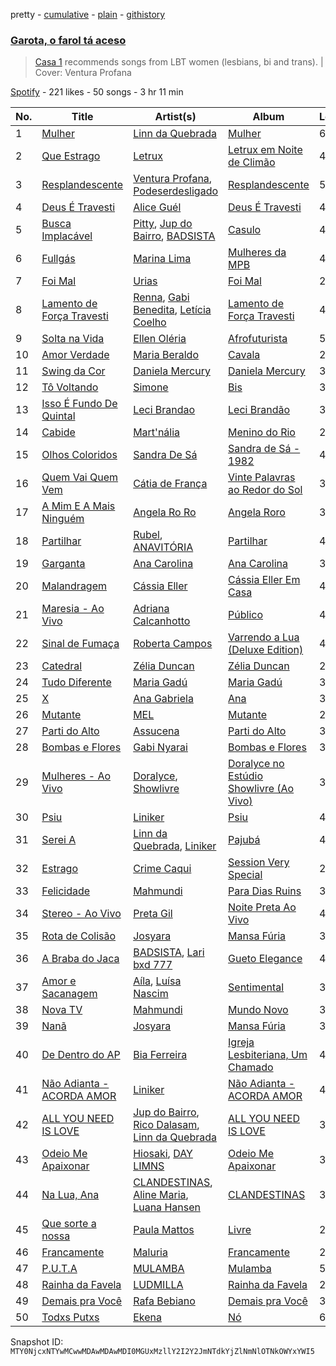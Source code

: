 pretty - [cumulative](/playlists/cumulative/37i9dQZF1DWXYjHx7A35pj.md) - [plain](/playlists/plain/37i9dQZF1DWXYjHx7A35pj) - [githistory](https://github.githistory.xyz/mackorone/spotify-playlist-archive/blob/main/playlists/plain/37i9dQZF1DWXYjHx7A35pj)

### [Garota, o farol tá aceso](https://open.spotify.com/playlist/37i9dQZF1DWXYjHx7A35pj)

> <a href="http://casaum.org/">Casa 1</a> recommends songs from LBT women \(lesbians, bi and trans\)\. \| Cover:  Ventura Profana

[Spotify](https://open.spotify.com/user/spotify) - 221 likes - 50 songs - 3 hr 11 min

| No. | Title | Artist(s) | Album | Length |
|---|---|---|---|---|
| 1 | [Mulher](https://open.spotify.com/track/2ufmiGf9zDBGQduFiZxmPs) | [Linn da Quebrada](https://open.spotify.com/artist/5gGBopc7iw8yLqwxfPIv3t) | [Mulher](https://open.spotify.com/album/0vFncbf40Go3GXJ9DQX3Ky) | 6:20 |
| 2 | [Que Estrago](https://open.spotify.com/track/46r3QfRhbsNZOVB8jgngYA) | [Letrux](https://open.spotify.com/artist/4U1VRNe8VwcTAA6ShGyuke) | [Letrux em Noite de Climão](https://open.spotify.com/album/7fjCl4UUhvatyhujWTaebT) | 4:09 |
| 3 | [Resplandescente](https://open.spotify.com/track/1Qsujm4AeX5SJiWaINneFQ) | [Ventura Profana](https://open.spotify.com/artist/5OtKmdYx2SsAzr6RjrwAip), [Podeserdesligado](https://open.spotify.com/artist/3UiYxofVeRJ0fFkYbdljwG) | [Resplandescente](https://open.spotify.com/album/1tInVt9Pz2JeqiwrHlujz7) | 5:08 |
| 4 | [Deus É Travesti](https://open.spotify.com/track/5UYLVuUy0r0htgKYEjkXRt) | [Alice Guél](https://open.spotify.com/artist/64voDtcB8UgIPjcHeR37xN) | [Deus É Travesti](https://open.spotify.com/album/4jIW6pHwiP1lrVfmJutiel) | 4:06 |
| 5 | [Busca Implacável](https://open.spotify.com/track/5YYkq6B7VKAnCG7KBavhW4) | [Pitty](https://open.spotify.com/artist/2dmQ0vMD3THLMcz7DsvfaT), [Jup do Bairro](https://open.spotify.com/artist/0gfL54JIv5ufwbMZC61ZGf), [BADSISTA](https://open.spotify.com/artist/0KdLlx7p42yA7aftp3dgpb) | [Casulo](https://open.spotify.com/album/3vw9NeHgpbpHjc0Wxy78dl) | 4:08 |
| 6 | [Fullgás](https://open.spotify.com/track/42ChWRndfQZ4AdoUXylEF1) | [Marina Lima](https://open.spotify.com/artist/28IcRPf399RPv4TUiZ7uol) | [Mulheres da MPB](https://open.spotify.com/album/5xmXt1N4JJU6oupEeC2z2B) | 4:07 |
| 7 | [Foi Mal](https://open.spotify.com/track/4hMjHubjzbhbJ7yOcYJQgP) | [Urias](https://open.spotify.com/artist/6BXiBj4eAZsiynbcmSRHUs) | [Foi Mal](https://open.spotify.com/album/3lyJq0y5LfHEXycMqzsKoB) | 2:45 |
| 8 | [Lamento de Força Travesti](https://open.spotify.com/track/2Ul6uDCXoEQNpZ417lxcxW) | [Renna](https://open.spotify.com/artist/2FzvCkPajfas2wwFVKVKjn), [Gabi Benedita](https://open.spotify.com/artist/2BoOcwBm55BOC1IaRIVoOs), [Letícia Coelho](https://open.spotify.com/artist/0Cw72Fmn9WVO8yEm7aby9L) | [Lamento de Força Travesti](https://open.spotify.com/album/2TK83D9uz49cEsxjLbkeaK) | 4:07 |
| 9 | [Solta na Vida](https://open.spotify.com/track/2t3AEtcowZSSSs8SK0DSSb) | [Ellen Oléria](https://open.spotify.com/artist/2Lw4xNNXMrVhYWLNTmBo7B) | [Afrofuturista](https://open.spotify.com/album/3gSFsmka0DgSlOHj5bqRvi) | 5:19 |
| 10 | [Amor Verdade](https://open.spotify.com/track/6LPvDoyXpThibOnu4677uB) | [Maria Beraldo](https://open.spotify.com/artist/2433aSyXTs1Mnhss4lFqHW) | [Cavala](https://open.spotify.com/album/2VW7FzFPVuGetRhV8J7jt9) | 2:21 |
| 11 | [Swing da Cor](https://open.spotify.com/track/4QvN1r5iloT7eKvx6mjNdq) | [Daniela Mercury](https://open.spotify.com/artist/2krrkKvM52JgvfGu2Uewbg) | [Daniela Mercury](https://open.spotify.com/album/0nTyaheFM5NuVVNrC74yJA) | 3:39 |
| 12 | [Tô Voltando](https://open.spotify.com/track/5uC78PdEHcsrwCYRL8qhCO) | [Simone](https://open.spotify.com/artist/0sgV4klGs1Y1dgbBi28JlD) | [Bis](https://open.spotify.com/album/2Awa8CKAgEIDldae3BeqmP) | 3:57 |
| 13 | [Isso É Fundo De Quintal](https://open.spotify.com/track/3UDX9t8WuQ0jYjt80gcdKN) | [Leci Brandao](https://open.spotify.com/artist/5iiQvuDCnlXoK8iAhydW0u) | [Leci Brandão](https://open.spotify.com/album/4AnfgQ4FOryX8qy0w1xzm6) | 3:48 |
| 14 | [Cabide](https://open.spotify.com/track/6Uhnj8W9qflWLavYUfHkPJ) | [Mart'nália](https://open.spotify.com/artist/4EUuQxMNowMUEs5gu4BzBX) | [Menino do Rio](https://open.spotify.com/album/48katkMd5Hkb14rUEgo0YO) | 2:33 |
| 15 | [Olhos Coloridos](https://open.spotify.com/track/45XopGhwYSgooiewaZNsSd) | [Sandra De Sá](https://open.spotify.com/artist/5Rxz1EE4Jj08mu40vlrqHv) | [Sandra de Sá \- 1982](https://open.spotify.com/album/7wB73SnTyYvV1PV0XNP9ol) | 4:27 |
| 16 | [Quem Vai Quem Vem](https://open.spotify.com/track/5Jkl4ADkfDH5mHgx3sM0m1) | [Cátia de França](https://open.spotify.com/artist/0Pn49e9KBqcekfXpSAGgAM) | [Vinte Palavras ao Redor do Sol](https://open.spotify.com/album/1ZBQq9OK0WC1Ti35wLNhgi) | 3:03 |
| 17 | [A Mim E A Mais Ninguém](https://open.spotify.com/track/0DJvmpvbh1BBBYjAj89XfK) | [Angela Ro Ro](https://open.spotify.com/artist/4oqEOTTnqopPdYFYz0i61Y) | [Angela Roro](https://open.spotify.com/album/5b9KqfZmD65KQNs6vD4VBd) | 3:05 |
| 18 | [Partilhar](https://open.spotify.com/track/1PQRwFvNM7xV65bIkHmDtx) | [Rubel](https://open.spotify.com/artist/0slVGXBggrLglTLNKbeEyW), [ANAVITÓRIA](https://open.spotify.com/artist/1sPg5EHuQXTMElpZ4iUgXe) | [Partilhar](https://open.spotify.com/album/1pbjhsgtyc5hOVNaaz6tpN) | 4:22 |
| 19 | [Garganta](https://open.spotify.com/track/7ggsCVhoqrOJOyDXDvWBlB) | [Ana Carolina](https://open.spotify.com/artist/4HP9KltldfmkH2M2pQozzN) | [Ana Carolina](https://open.spotify.com/album/4cLlfzzQAr7ZXIIv2OG2xG) | 3:35 |
| 20 | [Malandragem](https://open.spotify.com/track/1EQ0RjamZKJhSUZmV8uBVs) | [Cássia Eller](https://open.spotify.com/artist/10naVTwNjE50daQVrN0bXh) | [Cássia Eller Em Casa](https://open.spotify.com/album/6T6Vo6ACxuxdFRS3b3uKtY) | 4:10 |
| 21 | [Maresia \- Ao Vivo](https://open.spotify.com/track/37Z5WN0siOyxgTl5h1dk8J) | [Adriana Calcanhotto](https://open.spotify.com/artist/72f733zGuCPEzCSLs9wOVi) | [Público](https://open.spotify.com/album/5rZSelFMehsRmVV0wBlqTR) | 4:11 |
| 22 | [Sinal de Fumaça](https://open.spotify.com/track/3tsbkFwqwPBG4DYWvyzLEg) | [Roberta Campos](https://open.spotify.com/artist/5CC2At3k0Xnyc5s9yHdyax) | [Varrendo a Lua \(Deluxe Edition\)](https://open.spotify.com/album/0cUBCO5cOvR80fKEDJ18TJ) | 4:03 |
| 23 | [Catedral](https://open.spotify.com/track/4tBZUrAviVgUzeTIiJLEe9) | [Zélia Duncan](https://open.spotify.com/artist/2zDJszdrISx9K4L5hvWT33) | [Zélia Duncan](https://open.spotify.com/album/2AUF4ExZvmPN38OTKtBHrl) | 2:50 |
| 24 | [Tudo Diferente](https://open.spotify.com/track/383DJSY68n0evEG7Y0q2KN) | [Maria Gadú](https://open.spotify.com/artist/3uCu2WgyG0Iw50ylOYDSpH) | [Maria Gadú](https://open.spotify.com/album/60zdKaNDD0nMnM90ndtcGF) | 3:37 |
| 25 | [X](https://open.spotify.com/track/0yxu73Lfmnu96II1VxvpfQ) | [Ana Gabriela](https://open.spotify.com/artist/6a9WLQ5NsIV7U2qB16uFWD) | [Ana](https://open.spotify.com/album/03EODNJC2L3f9Yq6QrgEJX) | 3:46 |
| 26 | [Mutante](https://open.spotify.com/track/7kTTnno8q1kjwfj8gGfQg8) | [MEL](https://open.spotify.com/artist/3gjrLHmv3vMvjIXPPeUP2L) | [Mutante](https://open.spotify.com/album/6Y2zujexTc4TaKBnoVYHPu) | 2:22 |
| 27 | [Parti do Alto](https://open.spotify.com/track/3i3MTd1KjiPSZCe8ybaIOV) | [Assucena](https://open.spotify.com/artist/4JUqukNJyqVXHjdRlFcFu8) | [Parti do Alto](https://open.spotify.com/album/0HUIJKXaWjrVKTdAyFNWWN) | 3:08 |
| 28 | [Bombas e Flores](https://open.spotify.com/track/5cx2xDYO7jANWBWWeM6DTg) | [Gabi Nyarai](https://open.spotify.com/artist/0IB5Ndp2YZyowbTFcBjPxx) | [Bombas e Flores](https://open.spotify.com/album/2sbjPhAQBP2Q2EZ50nuVTv) | 3:05 |
| 29 | [Mulheres \- Ao Vivo](https://open.spotify.com/track/7tf5FipBCRrNi1FKkVXJl4) | [Doralyce](https://open.spotify.com/artist/2y04NODkS9eKJV33k3VZBU), [Showlivre](https://open.spotify.com/artist/1Wmsh8shHV9kBkT3F9M40U) | [Doralyce no Estúdio Showlivre \(Ao Vivo\)](https://open.spotify.com/album/6hYNf67Kld5mMAonGFhDxx) | 3:20 |
| 30 | [Psiu](https://open.spotify.com/track/3aMOVCxQt9Xhoy1MdygCcv) | [Liniker](https://open.spotify.com/artist/2O6q06oNcmOIPg1qidSU3C) | [Psiu](https://open.spotify.com/album/71oJRTxnV00wZA0NwPRH0v) | 4:57 |
| 31 | [Serei A](https://open.spotify.com/track/4pfxefygvuMNU3zuBP02LM) | [Linn da Quebrada](https://open.spotify.com/artist/5gGBopc7iw8yLqwxfPIv3t), [Liniker](https://open.spotify.com/artist/2O6q06oNcmOIPg1qidSU3C) | [Pajubá](https://open.spotify.com/album/5xyoM3kQr3FJSGk2CVP6du) | 4:19 |
| 32 | [Estrago](https://open.spotify.com/track/41J9X7DKBKJKSIJaHjsQkg) | [Crime Caqui](https://open.spotify.com/artist/4WddE3seM79T6fOoIk6fwo) | [Session Very Special](https://open.spotify.com/album/0o7hnJFHgGxGWb8cKSdMkn) | 2:49 |
| 33 | [Felicidade](https://open.spotify.com/track/4u0emMk7ppDIqRfeEbYJ36) | [Mahmundi](https://open.spotify.com/artist/6hfNZcbKvjpOnhhkFVKyt7) | [Para Dias Ruins](https://open.spotify.com/album/4EsFZtXhyj9RHiRb2V0eMT) | 3:31 |
| 34 | [Stereo \- Ao Vivo](https://open.spotify.com/track/6ELz4VKQ30jkp3uOZXkPis) | [Preta Gil](https://open.spotify.com/artist/1i2xi8v7H0aXgMNZcOaYzB) | [Noite Preta Ao Vivo](https://open.spotify.com/album/4wLDFVDOFuOyXnf8jGT3HR) | 4:11 |
| 35 | [Rota de Colisão](https://open.spotify.com/track/25P5KayLFrV4nOb6FHl7wV) | [Josyara](https://open.spotify.com/artist/39ta5eWDuRNCloJ4oJRJMC) | [Mansa Fúria](https://open.spotify.com/album/4XHQHm6GlK5oZMTQtcWKo8) | 3:45 |
| 36 | [A Braba do Jaca](https://open.spotify.com/track/4Dqamp1bT0B8cFgK1gZZtb) | [BADSISTA](https://open.spotify.com/artist/0KdLlx7p42yA7aftp3dgpb), [Lari bxd 777](https://open.spotify.com/artist/3UnCbsra63A5dhNr8mWY03) | [Gueto Elegance](https://open.spotify.com/album/3xPaseb2bsgVYawCnQRuCf) | 4:27 |
| 37 | [Amor e Sacanagem](https://open.spotify.com/track/74KhL2RSFJK0o2hNwBnuA2) | [Aíla](https://open.spotify.com/artist/3OtIWdfvw95ikh5dpiNop3), [Luísa Nascim](https://open.spotify.com/artist/5j1I6HLmRd52lplPaEl6uU) | [Sentimental](https://open.spotify.com/album/1mVMdjPiXrkk30gBrgxPmK) | 3:14 |
| 38 | [Nova TV](https://open.spotify.com/track/2iioYzrQmgoSJAfvHz22vY) | [Mahmundi](https://open.spotify.com/artist/6hfNZcbKvjpOnhhkFVKyt7) | [Mundo Novo](https://open.spotify.com/album/5Mbvp3MgeFweJ4T1xrQ52N) | 3:23 |
| 39 | [Nanã](https://open.spotify.com/track/6PW0Oe1zwAP5IG6bQP4pWs) | [Josyara](https://open.spotify.com/artist/39ta5eWDuRNCloJ4oJRJMC) | [Mansa Fúria](https://open.spotify.com/album/4XHQHm6GlK5oZMTQtcWKo8) | 3:49 |
| 40 | [De Dentro do AP](https://open.spotify.com/track/4dTQw3ElTwrTSlA0JcVs8s) | [Bia Ferreira](https://open.spotify.com/artist/0Aj4m8El9TdnqyVHhkuloa) | [Igreja Lesbiteriana, Um Chamado](https://open.spotify.com/album/0ElU2CZRo8BffDKE1bXB8z) | 4:46 |
| 41 | [Não Adianta \- ACORDA AMOR](https://open.spotify.com/track/74r1hHLcjEzB8fsVdDtIdA) | [Liniker](https://open.spotify.com/artist/2O6q06oNcmOIPg1qidSU3C) | [Não Adianta \- ACORDA AMOR](https://open.spotify.com/album/3t1KzM26ZEfFA85a0cNdcH) | 4:19 |
| 42 | [ALL YOU NEED IS LOVE](https://open.spotify.com/track/0J2qxktJGqE5yZluCnDOdZ) | [Jup do Bairro](https://open.spotify.com/artist/0gfL54JIv5ufwbMZC61ZGf), [Rico Dalasam](https://open.spotify.com/artist/5nbaj9RaJdFNlS5ZxoqN97), [Linn da Quebrada](https://open.spotify.com/artist/5gGBopc7iw8yLqwxfPIv3t) | [ALL YOU NEED IS LOVE](https://open.spotify.com/album/6Pn3FJ3vIbj7kIbPnrRQem) | 3:37 |
| 43 | [Odeio Me Apaixonar](https://open.spotify.com/track/0GUkMgDJPlYRQcGO85Oq7B) | [Hiosaki](https://open.spotify.com/artist/7wYvRV1aFfU9UlGDxoZQFY), [DAY LIMNS](https://open.spotify.com/artist/1x1qM3ZqHhJOn11m42svnc) | [Odeio Me Apaixonar](https://open.spotify.com/album/0qGEyeZEeBVN0HxKhMY2eR) | 3:26 |
| 44 | [Na Lua, Ana](https://open.spotify.com/track/4OVLFLPMSnfKE5XrpEKG0j) | [CLANDESTINAS](https://open.spotify.com/artist/5j9v5dYqQMIGAXXwnU6s1J), [Aline Maria](https://open.spotify.com/artist/4gNsND1dU0SF53rIvyMgys), [Luana Hansen](https://open.spotify.com/artist/54haKd8Kh0SpC4Ae0afDwi) | [CLANDESTINAS](https://open.spotify.com/album/2sSro0ljjBYv0lMi22Uo0g) | 3:36 |
| 45 | [Que sorte a nossa](https://open.spotify.com/track/0tAANXgeIce2HTAXSz5kFz) | [Paula Mattos](https://open.spotify.com/artist/03lJxNYml1ArLjcZLxfIvz) | [Livre](https://open.spotify.com/album/5HZ7WQpwuVC0xccuyCWAZ6) | 2:40 |
| 46 | [Francamente](https://open.spotify.com/track/3vmArANivBdKrVTk31MuNC) | [Maluria](https://open.spotify.com/artist/7JBLPessKgwsHZFOHpPgKk) | [Francamente](https://open.spotify.com/album/1onP44DuGC2RTz4u0zJSjK) | 2:41 |
| 47 | [P.U.T.A](https://open.spotify.com/track/4OS4ZoHyoMyPoKI8ghBp48) | [MULAMBA](https://open.spotify.com/artist/6wd8OZcCaRQNDIMz6SPNGN) | [Mulamba](https://open.spotify.com/album/0han2tAT7RwCo8z5CRk6pj) | 5:04 |
| 48 | [Rainha da Favela](https://open.spotify.com/track/3vu864xi5Xis9VfOsJpmXu) | [LUDMILLA](https://open.spotify.com/artist/3CDoRporvSjdzTrm99a3gi) | [Rainha da Favela](https://open.spotify.com/album/6GbNAks50cyJFMDhiMdVj8) | 2:40 |
| 49 | [Demais pra Você](https://open.spotify.com/track/1b1kyDwLDfU89YSYTSZw1u) | [Rafa Bebiano](https://open.spotify.com/artist/04Rb8FMdiPjqcHJVl3VysK) | [Demais pra Você](https://open.spotify.com/album/6FmG4yFefTuGJZohMBB0rP) | 3:49 |
| 50 | [Todxs Putxs](https://open.spotify.com/track/6nwlb4lBpiWSycx0Pq5LPP) | [Ekena](https://open.spotify.com/artist/25epDJS6g5Qp9VwVw2gtQZ) | [Nó](https://open.spotify.com/album/1JCDCeKGs8BTJROLdcCeoj) | 6:23 |

Snapshot ID: `MTY0NjcxNTYwMCwwMDAwMDAwMDI0MGUxMzllY2I2Y2JmNTdkYjZlNmNlOTNkOWYxYWI5`
